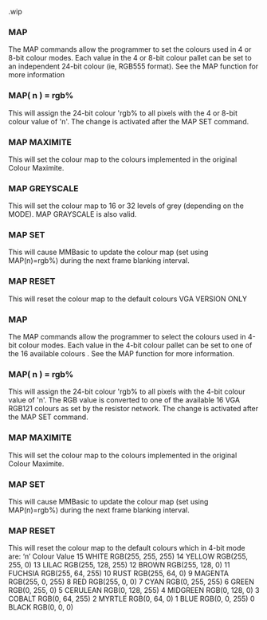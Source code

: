 .wip


### MAP

The MAP commands allow the programmer to set the colours used in 4 or 8-bit colour modes. Each value in the 4 or 8-bit colour pallet can be set to an independent 24-bit colour (ie, RGB555 format). See the MAP function for more information

### MAP( n ) = rgb%

This will assign the 24-bit colour 'rgb% to all pixels with the 4 or 8-bit colour value of 'n'. The change is activated after the MAP SET command.

### MAP MAXIMITE

This will set the colour map to the colours implemented in the original Colour Maximite.

### MAP GREYSCALE

This will set the colour map to 16 or 32 levels of grey (depending on the MODE). MAP GRAYSCALE is also valid.

### MAP SET

This will cause MMBasic to update the colour map (set using MAP(n)=rgb%) during the next frame blanking interval.

### MAP RESET

This will reset the colour map to the default colours VGA VERSION ONLY

### MAP

The MAP commands allow the programmer to select the colours used in 4-bit colour modes. Each value in the 4-bit colour pallet can be set to one of the 16 available colours . See the MAP function for more information.

### MAP( n ) = rgb%

This will assign the 24-bit colour 'rgb% to all pixels with the 4-bit colour value of 'n'. The RGB value is converted to one of the available 16 VGA RGB121 colours as set by the resistor network. The change is activated after the MAP SET command.

### MAP MAXIMITE

This will set the colour map to the colours implemented in the original Colour Maximite.

### MAP SET

This will cause MMBasic to update the colour map (set using MAP(n)=rgb%) during the next frame blanking interval.

### MAP RESET

This will reset the colour map to the default colours which in 4-bit mode are: ‘n’ Colour Value 15 WHITE RGB(255, 255, 255) 14 YELLOW RGB(255, 255, 0) 13 LILAC RGB(255, 128, 255) 12 BROWN RGB(255, 128, 0) 11 FUCHSIA RGB(255, 64, 255) 10 RUST RGB(255, 64, 0) 9 MAGENTA RGB(255, 0, 255) 8 RED RGB(255, 0, 0) 7 CYAN RGB(0, 255, 255) 6 GREEN RGB(0, 255, 0) 5 CERULEAN RGB(0, 128, 255) 4 MIDGREEN RGB(0, 128, 0) 3 COBALT RGB(0, 64, 255) 2 MYRTLE RGB(0, 64, 0) 1 BLUE RGB(0, 0, 255) 0 BLACK RGB(0, 0, 0)